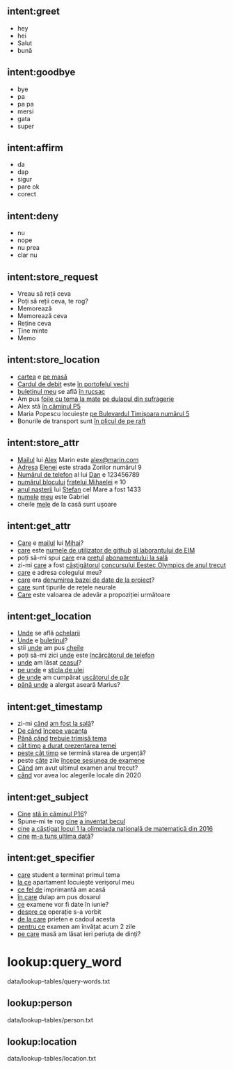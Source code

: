 ## intent:greet
- hey
- hei
- Salut
- bună

## intent:goodbye
- bye
- pa
- pa pa
- mersi
- gata
- super

## intent:affirm
- da
- dap
- sigur
- pare ok
- corect

## intent:deny
- nu
- nope
- nu prea
- clar nu

## intent:store_request
- Vreau să reții ceva
- Poți să reții ceva, te rog?
- Memorează
- Memorează ceva
- Reține ceva
- Ține minte
- Memo

## intent:store_location
- [cartea](obj) e [pe masă](location)
- [Cardul de debit](obj) este [în portofelul vechi](location)
- [buletinul meu](obj) se află [în rucsac](location)
- Am pus [foile cu tema la mate](obj) [pe dulapul din sufragerie](location)
- Alex stă [în căminul P5](location)
- Maria Popescu locuiește [pe Bulevardul Timișoara numărul 5](location)
- Bonurile de transport sunt [în plicul de pe raft](location)

## intent:store_attr
- [Mailul](attribute) lui [Alex](person) Marin este alex@marin.com
- [Adresa](attribute) [Elenei](owner) este strada Zorilor numărul 9
- [Numărul de telefon](attribute) al lui [Dan](person) e 123456789
- [numărul blocului](attribute) [fratelui Mihaelei](owner) e 10
- [anul nașterii](attribute) lui [Ștefan](person) cel Mare a fost 1433
- [numele](attribute) [meu](owner) este Gabriel
- cheile [mele](owner) de la casă sunt ușoare

## intent:get_attr
- [Care](query_word) e [mailul](attribute) lui [Mihai](person)?
- [care](query_word) este [numele de utilizator de github](attribute) [al laborantului de EIM](owner)
- poți să-mi spui [care](query_word) era [prețul](attribute) [abonamentului la sală](owner)
- zi-mi [care](query_word) a fost [câștigătorul](attribute) [concursului Eestec Olympics de anul trecut](owner)
- [care](query_word) e adresa colegului meu?
- [care](query_word) era [denumirea bazei de date de la proiect](attribute)?
- [care](query_word) sunt tipurile de rețele neurale
- [Care](query_word) este valoarea de adevăr a propoziției următoare

## intent:get_location
- [Unde](query_word) se află [ochelarii](obj)
- [Unde](query_word) e [buletinul](obj)?
- știi [unde](query_word) am pus [cheile](obj)
- poți să-mi zici [unde](query_word) este [încârcătorul de telefon](obj)
- [unde](query_word) am lăsat [ceasul](obj)?
- [pe unde](query_word) e [sticla de ulei](obj)
- [de unde](query_word) am cumpărat [uscătorul de păr](obj)
- [până unde](query_word) a alergat aseară Marius?

## intent:get_timestamp
- zi-mi [când](query_word) [am fost la sală](action)?
- [De când](query_word) [începe vacanța](action)
- [Până când](query_word) [trebuie trimisă tema](action)
- [cât timp](query_word) [a durat prezentarea temei](action)
- [peste cât timp](query_word) se termină starea de urgență?
- peste [câte](query_word) zile [începe sesiunea de examene](action)
- [Când](query_word) am avut ultimul examen anul trecut?
- [când](query_word) vor avea loc alegerile locale din 2020

## intent:get_subject
- [Cine](query_word) [stă în căminul P16](action)?
- Spune-mi te rog [cine](query_word) [a inventat becul](action)
- [cine](query_word) [a câștigat locul 1 la olimpiada națională de matematică din 2016](action)
- [cine](query_word) [m-a tuns ultima dată](action)?

## intent:get_specifier
- [care](query_word) student a terminat primul tema
- [la ce](query_word) apartament locuiește verișorul meu
- [ce fel de](query_word) imprimantă am acasă
- [în care](query_word) dulap am pus dosarul
- [ce](query_word) examene vor fi date în iunie?
- [despre ce](query_word) operație s-a vorbit
- [de la care](query_word) prieten e cadoul acesta
- [pentru ce](query_word) examen am învățat acum 2 zile
- [pe care](query_word) masă am lăsat ieri periuța de dinți? 


# lookup:query_word
  data/lookup-tables/query-words.txt

## lookup:person
  data/lookup-tables/person.txt
  
## lookup:location
  data/lookup-tables/location.txt
